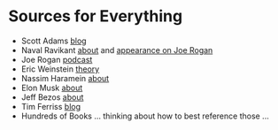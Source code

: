 # Sources for Everything

- Scott Adams [blog](https://www.scottadamssays.com/)
- Naval Ravikant [about](https://nav.al/) and [appearance on Joe Rogan](https://www.youtube.com/watch?v=3qHkcs3kG44)
- Joe Rogan [podcast](https://open.spotify.com/show/4rOoJ6Egrf8K2IrywzwOMk)
- Eric Weinstein [theory](https://pullthatupjamie.com/)
- Nassim Haramein [about](https://www.resonancescience.org/about-nassim-haramein)
- Elon Musk [about](https://en.wikipedia.org/wiki/Elon_Musk)
- Jeff Bezos [about](https://en.wikipedia.org/wiki/Jeff_Bezos)
- Tim Ferriss [blog](https://tim.blog/)
- Hundreds of Books ... thinking about how to best reference those ...
